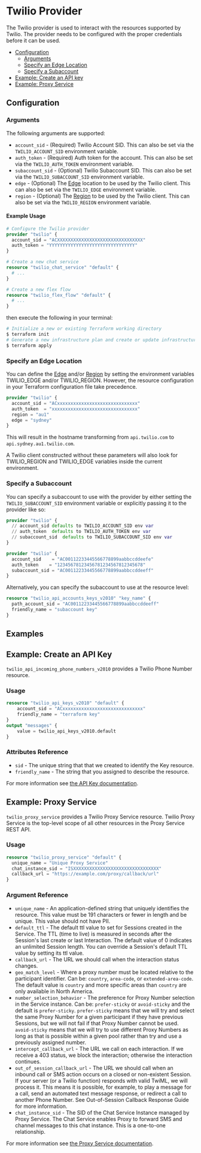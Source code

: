 # Twilio Provider

The Twilio provider is used to interact with the resources supported by Twilio.
The provider needs to be configured with the proper credentials before it can be used.

- [Configuration](#configuration)
  - [Arguments](#arguments)
  - [Specify an Edge Location](#specify-an-edge-location)
  - [Specify a Subaccount](#specify-a-subaccount)
- [Example: Create an API key](#example-create-an-api-key)
- [Example: Proxy Service](#example-proxy-service)

## Configuration

### Arguments

The following arguments are supported:

- `account_sid` - (Required) Twilio Account SID. This can also be set via the `TWILIO_ACCOUNT_SID` environment variable.
- `auth_token` - (Required) Auth token for the account. This can also be set via the `TWILIO_AUTH_TOKEN` environment variable.
- `subaccount_sid` - (Optional) Twilio Subaccount SID. This can also be set via the `TWILIO_SUBACCOUNT_SID` environment variable.
- `edge` - (Optional) The [Edge](https://www.twilio.com/docs/global-infrastructure/edge-locations#public-edge-locations) location to be used by the Twilio client. This can also be set via the `TWILIO_EDGE` environment variable.
- `region` - (Optional) The [Region](https://www.twilio.com/docs/global-infrastructure/edge-locations/legacy-regions) to be used by the Twilio client. This can also be set via the `TWILIO_REGION` environment variable.

#### Example Usage

```terraform
# Configure the Twilio provider
provider "twilio" {
  account_sid = "ACXXXXXXXXXXXXXXXXXXXXXXXXXXXXXXXX"
  auth_token = "YYYYYYYYYYYYYYYYYYYYYYYYYYYYYYYY"
}

# Create a new chat service
resource "twilio_chat_service" "default" {
  # ...
}

# Create a new flex flow
resource "twilio_flex_flow" "default" {
  # ...
}
```

then execute the following in your terminal:

```bash
# Initialize a new or existing Terraform working directory
$ terraform init
# Generate a new infrastructure plan and create or update infrastructure accordingly
$ terraform apply
```

### Specify an Edge Location

You can define the [Edge](https://www.twilio.com/docs/global-infrastructure/edge-locations#public-edge-locations) and/or [Region](https://www.twilio.com/docs/global-infrastructure/edge-locations/legacy-regions) by setting the environment variables TWILIO_EDGE and/or TWILIO_REGION. However, the resource configuration in your Terraform configuration file take precedence.

```terraform
provider "twilio" {
  account_sid = "ACxxxxxxxxxxxxxxxxxxxxxxxxxxxxxx"
  auth_token  = "xxxxxxxxxxxxxxxxxxxxxxxxxxxxxxxx"
  region = "au1"
  edge = "sydney"
}
```

This will result in the hostname transforming from `api.twilio.com` to `api.sydney.au1.twilio.com`.

A Twilio client constructed without these parameters will also look for TWILIO_REGION and TWILIO_EDGE variables inside the current environment.

### Specify a Subaccount

You can specify a subaccount to use with the provider by either setting the `TWILIO_SUBACCOUNT_SID` environment variable or explicitly passing it to the provider like so:

```terraform
provider "twilio" {
  // account_sid defaults to TWILIO_ACCOUNT_SID env var
  // auth_token  defaults to TWILIO_AUTH_TOKEN env var
  // subaccount_sid  defaults to TWILIO_SUBACCOUNT_SID env var
}
```

```terraform
provider "twilio" {
  account_sid    = "AC00112233445566778899aabbccddeefe"
  auth_token    = "12345678123456781234567812345678"
  subaccount_sid = "AC00112233445566778899aabbccddeeff"
}
```

Alternatively, you can specify the subaccount to use at the resource level:

```terraform
resource "twilio_api_accounts_keys_v2010" "key_name" {
  path_account_sid = "AC00112233445566778899aabbccddeeff"
  friendly_name = "subaccount key"
}
```

## Examples

## Example: Create an API Key

`twilio_api_incoming_phone_numbers_v2010` provides a Twilio Phone Number resource.

### Usage

```terraform
resource "twilio_api_keys_v2010" "default" {
    account_sid = "ACxxxxxxxxxxxxxxxxxxxxxxxxxxxxxx"
    friendly_name = "terraform key"
}
output "messages" {
    value = twilio_api_keys_v2010.default
}
```

### Attributes Reference

- `sid` - The unique string that that we created to identify the Key resource.
- `friendly_name` - The string that you assigned to describe the resource.

For more information see [the API Key documentation](https://www.twilio.com/docs/iam/keys/api-key).

## Example: Proxy Service

`twilio_proxy_service` provides a Twilio Proxy Service resource.
Twilio Proxy Service is the top-level scope of all other resources in the Proxy Service REST API.

### Usage

```terraform
resource "twilio_proxy_service" "default" {
  unique_name = "Unique Proxy Service"
  chat_instance_sid = "ISXXXXXXXXXXXXXXXXXXXXXXXXXXXXXXXX"
  callback_url = "https://example.com/proxy/callback/url"
}
```

### Argument Reference

- `unique_name` - An application-defined string that uniquely identifies the resource. This value must be 191 characters or fewer in length and be unique. This value should not have PII.
- `default_ttl` - The default ttl value to set for Sessions created in the Service. The TTL (time to live) is measured in seconds after the Session's last create or last Interaction. The default value of 0 indicates an unlimited Session length. You can override a Session's default TTL value by setting its ttl value.
- `callback_url` - The URL we should call when the interaction status changes.
- `geo_match_level` - Where a proxy number must be located relative to the participant identifier. Can be: `country`, `area-code`, or `extended-area-code`. The default value is `country` and more specific areas than `country` are only available in North America.
- `number_selection_behavior` - The preference for Proxy Number selection in the Service instance. Can be: `prefer-sticky` or `avoid-sticky` and the default is `prefer-sticky`. `prefer-sticky` means that we will try and select the same Proxy Number for a given participant if they have previous Sessions, but we will not fail if that Proxy Number cannot be used. `avoid-sticky` means that we will try to use different Proxy Numbers as long as that is possible within a given pool rather than try and use a previously assigned number.
- `intercept_callback_url` - The URL we call on each interaction. If we receive a 403 status, we block the interaction; otherwise the interaction continues.
- `out_of_session_callback_url` - The URL we should call when an inbound call or SMS action occurs on a closed or non-existent Session. If your server (or a Twilio function) responds with valid TwiML, we will process it. This means it is possible, for example, to play a message for a call, send an automated text message response, or redirect a call to another Phone Number. See Out-of-Session Callback Response Guide for more information.
- `chat_instance_sid` - The SID of the Chat Service Instance managed by Proxy Service. The Chat Service enables Proxy to forward SMS and channel messages to this chat instance. This is a one-to-one relationship.

For more information see [the Proxy Service documentation](https://www.twilio.com/docs/proxy/api/service).
